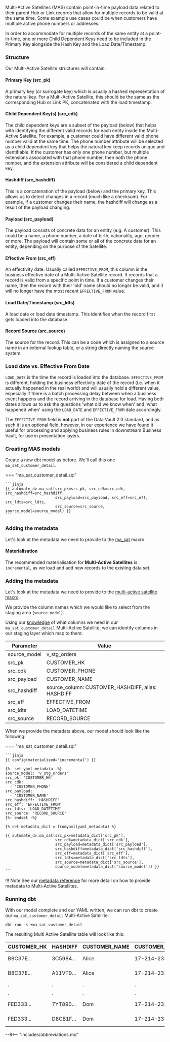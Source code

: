 Multi-Active Satellites (MAS) contain point-in-time payload data related to their parent Hub or Link records that
allow for multiple records to be valid at the same time. Some example use cases could be when customers have multiple active 
phone numbers or addresses. 

In order to accommodate for multiple records of the same entity at a point-in-time, one or more Child Dependent Keys 
need to be included in the Primary Key alongside the Hash Key and the Load Date/Timestamp. 

### Structure

Our Multi-Active Satellite structures will contain:

#### Primary Key (src_pk)
A primary key (or surrogate key) which is usually a hashed representation of the natural key.
For a Multi-Active Satellite, this should be the same as the corresponding Hub or Link PK, concatenated with the load timestamp.

#### Child Dependent Key(s) (src_cdk)
The child dependent keys are a subset of the payload (below) that helps with identifying the different valid records 
for each entity inside the Multi-Active Satellite. For example, a customer could have different valid phone number valid
at the same time. The phone number attribute will be selected as a child dependent key that helps the natural key keep 
records unique and identifiable. If the customer has only one phone number, but multiple extensions associated with that 
phone number, then both the phone number, and the extension attribute will be considered a child dependent key. 

#### Hashdiff (src_hashdiff)
This is a concatenation of the payload (below) and the primary key. This allows us to 
detect changes in a record (much like a checksum). For example, if a customer changes their name, the hashdiff 
will change as a result of the payload changing. 

#### Payload (src_payload)
The payload consists of concrete data for an entity (e.g. A customer). This could be
a name, a phone number, a date of birth, nationality, age, gender or more. The payload will contain some or all of the
concrete data for an entity, depending on the purpose of the Satellite. 

#### Effective From (src_eff)
An effectivity date. Usually called `EFFECTIVE_FROM`, this column is the business effective date of a Multi-Active
Satellite record. It records that a record is valid from a specific point in time.
If a customer changes their name, then the record with their 'old' name should no longer be valid, and it will no 
longer have the most recent `EFFECTIVE_FROM` value. 

#### Load Date/Timestamp (src_ldts)
A load date or load date timestamp. This identifies when the record first gets loaded into the database.

#### Record Source (src_source)
The source for the record. This can be a code which is assigned to a source name in an external lookup table, 
or a string directly naming the source system.

### Load date vs. Effective From Date
`LOAD_DATE` is the time the record is loaded into the database. `EFFECTIVE_FROM` is different, 
holding the business effectivity date of the record (i.e. when it actually happened in the real world) and will usually 
hold a different value, especially if there is a batch processing delay between when a business event happens and the 
record arriving in the database for load. Having both dates allows us to ask the questions 'what did we know when' 
and 'what happened when' using the `LOAD_DATE` and `EFFECTIVE_FROM` date accordingly. 

The `EFFECTIVE_FROM` field is **not** part of the Data Vault 2.0 standard, and as such it is an optional field, however,
in our experience we have found it useful for processing and applying business rules in downstream Business Vault, for 
use in presentation layers.

### Creating MAS models

Create a new dbt model as before. We'll call this one `ma_sat_customer_detail`.

=== "ma_sat_customer_detail.sql"

    ```jinja
    {{ automate_dv.ma_sat(src_pk=src_pk, src_cdk=src_cdk, src_hashdiff=src_hashdiff, 
                          src_payload=src_payload, src_eff=src_eff, src_ldts=src_ldts, 
                          src_source=src_source, source_model=source_model) }}
    ```

### Adding the metadata

Let's look at the metadata we need to provide to the [ma_sat](../macros/index.md#ma_sat) macro.

#### Materialisation

The recommended materialisation for **Multi-Active Satellites** is `incremental`, as we load and add new records to the existing data set.

### Adding the metadata

Let's look at the metadata we need to provide to the [multi-active satellite macro](../macros/index.md#ma_sat).

We provide the column names which we would like to select from the staging area (`source_model`).

Using our [knowledge](#structure) of what columns we need in our `ma_sat_customer_detail` Multi-Active Satellite, we can identify columns in our
staging layer which map to them:

| Parameter    | Value                                             |
|--------------|---------------------------------------------------|
| source_model | v_stg_orders                                      |
| src_pk       | CUSTOMER_HK                                       |
| src_cdk      | CUSTOMER_PHONE                                    |
| src_payload  | CUSTOMER_NAME                                     |
| src_hashdiff | source_column: CUSTOMER_HASHDIFF, alias: HASHDIFF |
| src_eff      | EFFECTIVE_FROM                                    |
| src_ldts     | LOAD_DATETIME                                     |
| src_source   | RECORD_SOURCE                                     |

When we provide the metadata above, our model should look like the following:

=== "ma_sat_customer_detail.sql"

    ```jinja
    {{ config(materialized='incremental') }}
    
    {%- set yaml_metadata -%}
    source_model: 'v_stg_orders'
    src_pk: 'CUSTOMER_HK'
    src_cdk: 
      - 'CUSTOMER_PHONE'
    src_payload:
      - 'CUSTOMER_NAME'
    src_hashdiff: 'HASHDIFF'
    src_eff: 'EFFECTIVE_FROM'
    src_ldts: 'LOAD_DATETIME'
    src_source: 'RECORD_SOURCE'
    {%- endset -%}
    
    {% set metadata_dict = fromyaml(yaml_metadata) %}
    
    {{ automate_dv.ma_sat(src_pk=metadata_dict['src_pk'],
                          src_cdk=metadata_dict['src_cdk'],
                          src_payload=metadata_dict['src_payload'],
                          src_hashdiff=metadata_dict['src_hashdiff'],
                          src_eff=metadata_dict['src_eff'],
                          src_ldts=metadata_dict['src_ldts'],
                          src_source=metadata_dict['src_source'],
                          source_model=metadata_dict['source_model']) }}
    ```

!!! Note
    See our [metadata reference](../metadata.md#multi-active-satellites-mas) for more detail on how to provide metadata to Multi-Active Satellites.

### Running dbt

With our model complete and our YAML written, we can run dbt to create our `ma_sat_customer_detail` Multi-Active Satellite.

`dbt run -s +ma_sat_customer_detail`

The resulting Multi Active Satellite table will look like this:

| CUSTOMER_HK | HASHDIFF  | CUSTOMER_NAME | CUSTOMER_PHONE  | EFFECTIVE_FROM | LOAD_DATETIME           | SOURCE |
|-------------|-----------|---------------|-----------------|----------------|-------------------------|--------|
| B8C37E...   | 3C5984... | Alice         | 17-214-233-1214 | 1993-01-01     | 1993-01-01 00:00:00.000 | 1      |
| B8C37E...   | A11VT9... | Alice         | 17-214-233-1224 | 1993-01-01     | 1993-01-01 00:00:00.000 | 1      |
| .           | .         | .             | .               | .              | .                       | 1      |
| .           | .         | .             | .               | .              | .                       | 1      |
| FED333...   | 7YT890... | Dom           | 17-214-233-1217 | 1993-01-01     | 1993-01-01 00:00:00.000 | 1      |
| FED333...   | D8CB1F... | Dom           | 17-214-233-1227 | 1993-01-01     | 1993-01-01 00:00:00.000 | 1      |

--8<-- "includes/abbreviations.md"